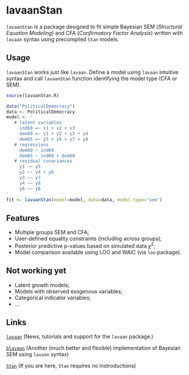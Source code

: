 # lavaanStan

`lavaanStan` is a package designed to fit simple Bayesian SEM (*Structural Equation Modeling*) and CFA (*Confirmatory Factor Analysis*) written with `lavaan` syntax using precompiled `Stan` models.

## Usage

`lavaanStan` works just like `lavaan`. Define a model using `lavaan` intuitive syntax and call `lavaanStan` function identifying the model type (CFA or SEM).

```r
source(lavaanStan.R)

data("PoliticalDemocracy")
data <- PoliticalDemocracy
model <- '
   # latent variables
     ind60 =~ x1 + x2 + x3
     dem60 =~ y1 + y2 + y3 + y4
     dem65 =~ y5 + y6 + y7 + y8
   # regressions
     dem60 ~ ind60
     dem65 ~ ind60 + dem60
   # residual covariances
     y1 ~~ y5
     y2 ~~ y4 + y6
     y3 ~~ y7
     y4 ~~ y8
     y6 ~~ y8
'
fit <- lavaanStan(model=model, data=data, model.type='sem')
```

## Features

* Multiple groups SEM and CFA;
* User-defined equality constraints (including across groups);
* Posterior predictive p-values based on simulated data $\chi^2$;
* Model comparison available using LOO and WAIC (via `loo` package).

## Not working yet

* Latent growth models;
* Models with observed exogenous variables;
* Categorical indicator variables;
* ...

## Links

[`lavaan`](http://lavaan.ugent.be/) (News, tutorials and support for the `lavaan` package.)

[`blavaan`](https://github.com/ecmerkle/blavaan) (Another (much better and flexible) implementation of Bayesian SEM using `lavaan` syntax)

[`Stan`](http://mc-stan.org/) (If you are here, `Stan` requires no instroductions)
